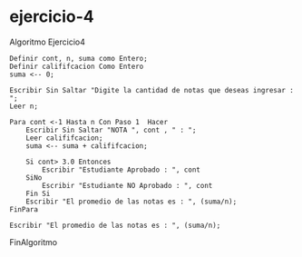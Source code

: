 # ejercicio-4
Algoritmo Ejercicio4
	
    Definir cont, n, suma como Entero;
	Definir calififcacion Como Entero
    suma <-- 0;
	
    Escribir Sin Saltar "Digite la cantidad de notas que deseas ingresar : ";
    Leer n;
	
    Para cont <-1 Hasta n Con Paso 1  Hacer
        Escribir Sin Saltar "NOTA ", cont , " : ";
        Leer calififcacion;
		suma <-- suma + calififcacion;
		
		Si cont> 3.0 Entonces
			Escribir "Estudiante Aprobado : ", cont
		SiNo
			Escribir "Estudiante NO Aprobado : ", cont
		Fin Si
		Escribir "El promedio de las notas es : ", (suma/n);
    FinPara

    Escribir "El promedio de las notas es : ", (suma/n);
	
FinAlgoritmo
